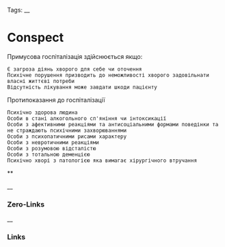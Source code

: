 Tags: 
__
# Conspect

Примусова госпіталізація здійснюється якщо:

	Є загроза діянь хворого для себе чи оточення
	Психічне порушення призводить до неможливості хворого задовільнати власні життєві потреби
	Відсутність лікування може завдати шкоди пацієнту

Протипоказання до госпіталізації

	Психічно здорова людина
	Особи в стані алкогольного сп'яніння чи інтоксикації
	Особи з афективними реакціями та антисоціальними формами поведінки та не страждають психічними захворюваннями
	Особи з психопатичними рисами характеру
	Особи з невротичними реакціями
	Особи з розумовою відсталістю
	Особи з тотальною деменцією
	Психічно хворі з патологією яка вимагає хірургічного втручання

**

__
### Zero-Links

__
### Links
